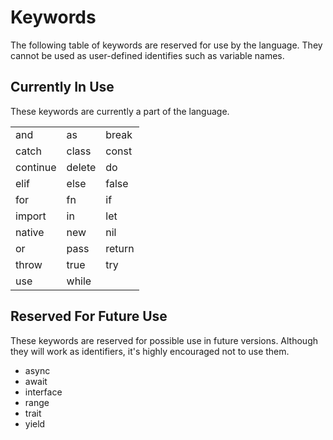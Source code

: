 # Keywords

The following table of keywords are reserved for use by the language.
They cannot be used as user-defined identifies such as variable names.

## Currently In Use

These keywords are currently a part of the language.

|          |        |        |
|----------|--------|--------|
| and      | as     | break  |
| catch    | class  | const  |
| continue | delete | do     |
| elif     | else   | false  |
| for      | fn     | if     |
| import   | in     | let    |
| native   | new    | nil    |
| or       | pass   | return |
| throw    | true   | try    |
| use      | while  |

## Reserved For Future Use

These keywords are reserved for possible use in future versions.
Although they will work as identifiers, it's highly encouraged not to use them.

- async
- await
- interface
- range
- trait
- yield
